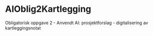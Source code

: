 # AIOblig2Kartlegging
Obligatorisk oppgave 2 - Anvendt AI: prosjektforslag - digitalisering av kartleggingsnotat 
